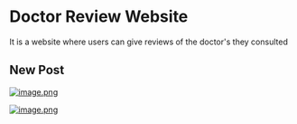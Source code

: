 # Doctor Review Website
 It is a website where users can give reviews of the doctor's they consulted


## New Post
[![image.png](https://i.postimg.cc/Y00DvwNB/image.png)](https://postimg.cc/y3qyGtrL)

[![image.png](https://i.postimg.cc/2yw0kt0t/image.png)](https://postimg.cc/m1PYVmf3)
